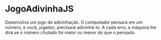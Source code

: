 # JogoAdivinhaJS

Desenvolva um jogo de adivinhação. O computador pensará em um número, e você, jogador, precisará
adivinhá-lo. A cada erro, a máquina lhe dirá se o número chutado foi maior ou menor do que o pensado.
